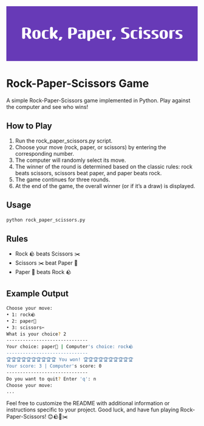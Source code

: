 <img src="./images/Rock,_Paper,_Scissors.png" alt="banner">

# Rock-Paper-Scissors Game

A simple Rock-Paper-Scissors game implemented in Python. Play against the computer and see who wins!

## How to Play

1. Run the rock_paper_scissors.py script.
2. Choose your move (rock, paper, or scissors) by entering the corresponding number.
3. The computer will randomly select its move.
4. The winner of the round is determined based on the classic rules: rock beats scissors, scissors beat paper, and paper
   beats rock.
5. The game continues for three rounds.
6. At the end of the game, the overall winner (or if it’s a draw) is displayed.

## Usage

```bash
python rock_paper_scissors.py
```

## Rules

* Rock 🪨 beats Scissors ✂️
* Scissors ✂️ beat Paper 📖
* Paper 📖 beats Rock 🪨

## Example Output

```bash
Choose your move:
• 1: rock🪨
• 2: paper📖
• 3: scissors✂️
What is your choice? 2
------------------------------
Your choice: paper📖 | Computer's choice: rock🪨
------------------------------
🏆🏆🏆🏆🏆🏆🏆🏆🏆🏆 You won! 🏆🏆🏆🏆🏆🏆🏆🏆🏆🏆
Your score: 3 | Computer's score: 0
------------------------------
Do you want to quit? Enter 'q': n
Choose your move:
...
```

Feel free to customize the README with additional information or instructions specific to your project. Good luck, and
have fun playing Rock-Paper-Scissors! 😊🪨📖✂️